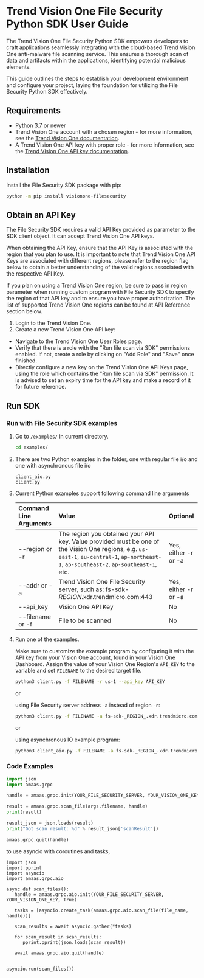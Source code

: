 # Trend Vision One File Security Python SDK User Guide

The Trend Vision One File Security Python SDK empowers developers to craft applications seamlessly integrating with the cloud-based Trend Vision One anti-malware file scanning service. This ensures a thorough scan of data and artifacts within the applications, identifying potential malicious elements.

This guide outlines the steps to establish your development environment and configure your project, laying the foundation for utilizing the File Security Python SDK effectively.

## Requirements

- Python 3.7 or newer
- Trend Vision One account with a chosen region - for more information, see the [Trend Vision One documentation](https://docs.trendmicro.com/en-us/enterprise/trend-micro-xdr-help/Home).
- A Trend Vision One API key with proper role - for more information, see the [Trend Vision One API key documentation](https://docs.trendmicro.com/en-us/enterprise/trend-vision-one/administrative-setti/accountspartfoundati/api-keys.aspx).

## Installation

Install the File Security SDK package with pip:

   ```sh
   python -m pip install visionone-filesecurity
   ```

## Obtain an API Key

The File Security SDK requires a valid API Key provided as parameter to the SDK client object. It can accept Trend Vision One API keys. 

When obtaining the API Key, ensure that the API Key is associated with the region that you plan to use. It is important to note that Trend Vision One API Keys are associated with different regions, please refer to the region flag below to obtain a better understanding of the valid regions associated with the respective API Key.

If you plan on using a Trend Vision One region, be sure to pass in region parameter when running custom program with File Security SDK to specify the region of that API key and to ensure you have proper authorization. The list of supported Trend Vision One regions can be found at API Reference section below.

1. Login to the Trend Vision One.
2. Create a new Trend Vision One API key:

* Navigate to the Trend Vision One User Roles page.
* Verify that there is a role with the "Run file scan via SDK" permissions enabled. If not, create a role by clicking on "Add Role" and "Save" once finished.
* Directly configure a new key on the Trend Vision One API Keys page, using the role which contains the "Run file scan via SDK" permission. It is advised to set an expiry time for the API key and make a record of it for future reference.

## Run SDK

### Run with File Security SDK examples

1. Go to `/examples/` in current directory.

   ```sh
   cd examples/
   ```

2. There are two Python examples in the folder, one with regular file i/o and one with asynchronous file i/o

   ```text
   client_aio.py
   client.py
   ```

3. Current Python examples support following command line arguments

   | Command Line Arguments                 | Value                    | Optional |
   | :------------------ | :----------------------- | :------- |
   | --region or -r | The region you obtained your API key.  Value provided must be one of the Vision One regions, e.g. `us-east-1`, `eu-central-1`, `ap-northeast-1`, `ap-southeast-2`, `ap-southeast-1`, etc. | Yes, either -r or -a
   | --addr or -a   | Trend Vision One File Security server, such as: fs-sdk-_REGION_.xdr.trendmicro.com:443 | Yes, either -r or -a      |
   | --api_key      | Vision One API Key              | No       |
   | --filename or -f |        File to be scanned            | No       |

4. Run one of the examples.

   Make sure to customize the example program by configuring it with the API key from your Vision One account, found in your Vision One Dashboard. Assign the value of your Vision One Region's `API_KEY` to the variable and set `FILENAME` to the desired target file.

   ```sh
   python3 client.py -f FILENAME -r us-1 --api_key API_KEY
   ```

   or

   using File Security server address `-a` instead of region `-r`:

   ```sh
   python3 client.py -f FILENAME -a fs-sdk-_REGION_.xdr.trendmicro.com:443 --api_key API_KEY
   ```

   or

   using asynchronous IO example program:

   ```sh
   python3 client_aio.py -f FILENAME -a fs-sdk-_REGION_.xdr.trendmicro.com:443 --api_key API_KEY
   ```

### Code Examples

```python
import json
import amaas.grpc

handle = amaas.grpc.init(YOUR_FILE_SECURITY_SERVER, YOUR_VISION_ONE_KEY, True)

result = amaas.grpc.scan_file(args.filename, handle)
print(result)

result_json = json.loads(result)
print("Got scan result: %d" % result_json['scanResult'])

amaas.grpc.quit(handle)

```

to use asyncio with  coroutines and tasks,

```python:
import json
import pprint
import asyncio
import amaas.grpc.aio

async def scan_files():
   handle = amaas.grpc.aio.init(YOUR_FILE_SECURITY_SERVER, YOUR_VISION_ONE_KEY, True)

   tasks = [asyncio.create_task(amaas.grpc.aio.scan_file(file_name, handle))]

   scan_results = await asyncio.gather(*tasks)

   for scan_result in scan_results:
      pprint.pprint(json.loads(scan_result))

   await amaas.grpc.aio.quit(handle)


asyncio.run(scan_files())

```
